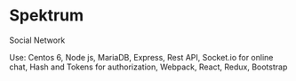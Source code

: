 # Spektrum

Social Network

Use: 
Centos 6, 
Node js,
MariaDB,
Express,
Rest API,
Socket.io for online chat,
Hash and Tokens for authorization,
Webpack,
React,
Redux,
Bootstrap



